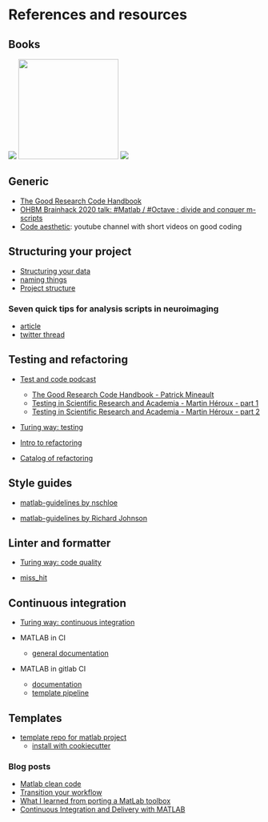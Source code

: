 # References and resources

## Books

[![](https://covers.vitalbook.com/vbid/9781449314217/width/200)](https://www.vitalsource.com/ie/products/the-art-of-readable-code-dustin-boswell-v9781449314217)
<a href="https://martinfowler.com/books/refactoring.html"><img src="https://martinfowler.com/books/refact2.jpg" width="200"></a>
[![](https://learning.oreilly.com/library/cover/9780136083238/200w/)](https://www.oreilly.com/library/view/clean-code-a/9780136083238/)

## Generic

- [The Good Research Code Handbook](https://goodresearch.dev/)
- [OHBM Brainhack 2020 talk: #Matlab / #Octave : divide and conquer m-scripts](https://www.youtube.com/watch?v=AWfrlKTLkqw&list=PLVso6Qs8PLCiMMBXewYQjsAQLVtzAdJJX&index=4)
- [Code aesthetic](https://www.youtube.com/@CodeAesthetic): youtube channel with short videos on  good coding


## Structuring your project

- [Structuring your data](https://psychoinformatics-de.github.io/rdm-course/02-structuring-data/index.html)
- [naming things](http://www2.stat.duke.edu/~rcs46/lectures_2015/01-markdown-git/slides/naming-slides/naming-slides.pdf)
- [Project structure](https://djnavarro.net/slides-project-structure/#1)

### Seven quick tips for analysis scripts in neuroimaging

- [article](https://users.aalto.fi/~vanvlm1/papers/van_vliet_2020b.pdf)
- [twitter thread](https://twitter.com/wmvanvliet/status/1240907591791886337)


## Testing and refactoring

- [Test and code podcast](https://testandcode.com/)
    - [The Good Research Code Handbook - Patrick Mineault](https://testandcode.com/193)
    - [Testing in Scientific Research and Academia - Martin Héroux - part 1](https://testandcode.com/140)
    - [Testing in Scientific Research and Academia - Martin Héroux - part 2](https://testandcode.com/144)

- [Turing way: testing](https://the-turing-way.netlify.app/reproducible-research/testing.html)

- [Intro to refactoring](https://refactoring.guru/)

- [Catalog of refactoring](https://refactoring.com/catalog/)


## Style guides

- [matlab-guidelines by nschloe](https://github.com/nschloe/matlab-guidelines)

- [matlab-guidelines by Richard Johnson](https://nl.mathworks.com/matlabcentral/fileexchange/46056-matlab-style-guidelines-2-0)


## Linter and formatter

- [Turing way: code quality](https://the-turing-way.netlify.app/reproducible-research/code-quality.html)

- [miss_hit](https://misshit.org/)


## Continuous integration

- [Turing way: continuous integration](https://the-turing-way.netlify.app/reproducible-research/ci.html)

- MATLAB in CI
    - [general documentation](https://github.com/mathworks)

- MATLAB in gitlab CI
    - [documentation](https://github.com/mathworks/matlab-gitlab-ci-template)
    - [template pipeline](https://gitlab.com/gitlab-org/gitlab-foss/-/blob/master/lib/gitlab/ci/templates/MATLAB.gitlab-ci.yml)

## Templates

- [template repo for matlab project](https://github.com/Remi-Gau/template_matlab_analysis)
    - [install with cookiecutter](https://github.com/Remi-Gau/template_matlab_analysis#install-with-cookiecutter)

### Blog posts

- [Matlab clean code](https://remi-gau.github.io/2022/03/31/clean-matlab.html)
- [Transition your workflow](https://slides.com/djnavarro/workflow)
- [What I learned from porting a MatLab toolbox](https://www.adina-wagner.com/posts/portcode/_portmatlab/)
- [Continuous Integration and Delivery with MATLAB](https://qmrlab.org/2020/06/16/matlab-ci.html)

<!--
- [I Hate Matlab: How an IDE, a Language, and a Mentality Harm](https://neuroplausible.com/matlab)
- [Matlab is a terrible programming language](https://www.rath.org/matlab-is-a-terrible-programming-language.html)
-->

